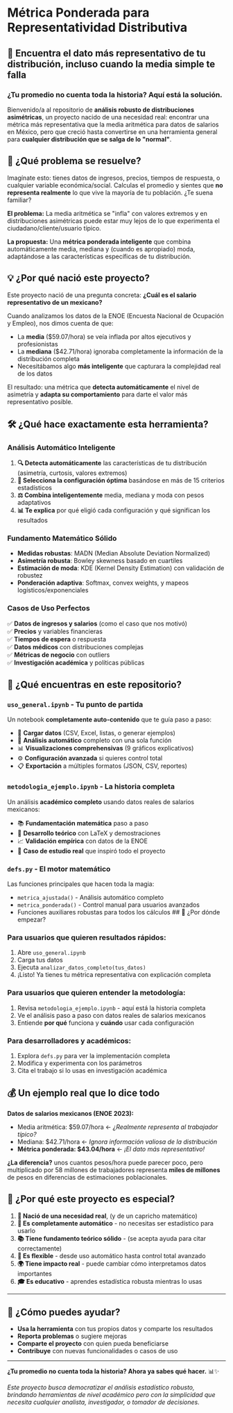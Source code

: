 # Métrica Ponderada para Representatividad Distributiva
## 🎯 Encuentra el dato más representativo de tu distribución, incluso cuando la media simple te falla

### ¿Tu promedio no cuenta toda la historia? Aquí está la solución.

Bienvenido/a al repositorio de **análisis robusto de distribuciones asimétricas**, un proyecto nacido de una necesidad real: encontrar una métrica más representativa que la media aritmética para datos de salarios en México, pero que creció hasta convertirse en una herramienta general para **cualquier distribución que se salga de lo "normal"**.

## 🚀 ¿Qué problema se resuelve?

Imagínate esto: tienes datos de ingresos, precios, tiempos de respuesta, o cualquier variable económica/social. Calculas el promedio y sientes que **no representa realmente** lo que vive la mayoría de tu población. ¿Te suena familiar?

**El problema:** La media aritmética se "infla" con valores extremos y en distribuciones asimétricas puede estar muy lejos de lo que experimenta el ciudadano/cliente/usuario típico.

**La propuesta:** Una **métrica ponderada inteligente** que combina automáticamente media, mediana y (cuando es apropiado) moda, adaptándose a las características específicas de tu distribución.

## 💡 ¿Por qué nació este proyecto?

Este proyecto nació de una pregunta concreta: **¿Cuál es el salario representativo de un mexicano?** 

Cuando analizamos los datos de la ENOE (Encuesta Nacional de Ocupación y Empleo), nos dimos cuenta de que:
- La **media** ($59.07/hora) se veía inflada por altos ejecutivos y profesionistas
- La **mediana** ($42.71/hora) ignoraba completamente la información de la distribución completa
- Necesitábamos algo **más inteligente** que capturara la complejidad real de los datos

El resultado: una métrica que **detecta automáticamente** el nivel de asimetría y **adapta su comportamiento** para darte el valor más representativo posible.

## 🛠️ ¿Qué hace exactamente esta herramienta?

### **Análisis Automático Inteligente**
1. **🔍 Detecta automáticamente** las características de tu distribución (asimetría, curtosis, valores extremos)
2. **🧠 Selecciona la configuración óptima** basándose en más de 15 criterios estadísticos
3. **⚖️ Combina inteligentemente** media, mediana y moda con pesos adaptativos
4. **📊 Te explica** por qué eligió cada configuración y qué significan los resultados

### **Fundamento Matemático Sólido**
- **Medidas robustas**: MADN (Median Absolute Deviation Normalized)
- **Asimetría robusta**: Bowley skewness basado en cuartiles
- **Estimación de moda**: KDE (Kernel Density Estimation) con validación de robustez
- **Ponderación adaptiva**: Softmax, convex weights, y mapeos logísticos/exponenciales

### **Casos de Uso Perfectos**
✅ **Datos de ingresos y salarios** (como el caso que nos motivó)  
✅ **Precios** y variables financieras  
✅ **Tiempos de espera** o respuesta  
✅ **Datos médicos** con distribuciones complejas  
✅ **Métricas de negocio** con outliers  
✅ **Investigación académica** y políticas públicas  

## 📁 ¿Qué encuentras en este repositorio?

### **`uso_general.ipynb`** - Tu punto de partida
Un notebook **completamente auto-contenido** que te guía paso a paso:
- 📂 **Cargar datos** (CSV, Excel, listas, o generar ejemplos)
- 🤖 **Análisis automático** completo con una sola función
- 📊 **Visualizaciones comprehensivas** (9 gráficos explicativos)
- ⚙️ **Configuración avanzada** si quieres control total
- 📋 **Exportación** a múltiples formatos (JSON, CSV, reportes)

### **`metodologia_ejemplo.ipynb`** - La historia completa
Un análisis **académico completo** usando datos reales de salarios mexicanos:
- 📚 **Fundamentación matemática** paso a paso
- 🧮 **Desarrollo teórico** con LaTeX y demostraciones
- 📈 **Validación empírica** con datos de la ENOE
- 🎯 **Caso de estudio real** que inspiró todo el proyecto

### **`defs.py`** - El motor matemático
Las funciones principales que hacen toda la magia:
- `metrica_ajustada()` - Análisis automático completo
- `metrica_ponderada()` - Control manual para usuarios avanzados
- Funciones auxiliares robustas para todos los cálculos ## 🚀 ¿Por dónde empezar?

### **Para usuarios que quieren resultados rápidos:**
1. Abre `uso_general.ipynb`
2. Carga tus datos
3. Ejecuta `analizar_datos_completo(tus_datos)`
4. ¡Listo! Ya tienes tu métrica representativa con explicación completa

### **Para usuarios que quieren entender la metodología:**
1. Revisa `metodologia_ejemplo.ipynb` - aquí está la historia completa
2. Ve el análisis paso a paso con datos reales de salarios mexicanos
3. Entiende **por qué** funciona y **cuándo** usar cada configuración

### **Para desarrolladores y académicos:**
1. Explora `defs.py` para ver la implementación completa
2. Modifica y experimenta con los parámetros
3. Cita el trabajo si lo usas en investigación académica

## 💰 Un ejemplo real que lo dice todo

**Datos de salarios mexicanos (ENOE 2023):**
- Media aritmética: $59.07/hora ← *¿Realmente representa al trabajador típico?*
- Mediana: $42.71/hora ← *Ignora información valiosa de la distribución*
- **Métrica ponderada: $43.04/hora** ← *¡El dato más representativo!*

**¿La diferencia?** unos cuantos pesos/hora puede parecer poco, pero multiplicado por 58 millones de trabajadores representa **miles de millones** de pesos en diferencias de estimaciones poblacionales.

## 🌟 ¿Por qué este proyecto es especial?

1. **🎯 Nació de una necesidad real**, (y de un capricho matemático)
2. **🤖 Es completamente automático** - no necesitas ser estadístico para usarlo
3. **📚 Tiene fundamento teórico sólido** - (se acepta ayuda para citar correctamente)
4. **🔧 Es flexible** - desde uso automático hasta control total avanzado
5. **🌍 Tiene impacto real** - puede cambiar cómo interpretamos datos importantes
6. **🎓 Es educativo** - aprendes estadística robusta mientras lo usas

---

## 🤝 ¿Cómo puedes ayudar?

- **Usa la herramienta** con tus propios datos y comparte los resultados
- **Reporta problemas** o sugiere mejoras
- **Comparte el proyecto** con quien pueda beneficiarse
- **Contribuye** con nuevas funcionalidades o casos de uso

---

**¿Tu promedio no cuenta toda la historia? Ahora ya sabes qué hacer.** 📊✨

*Este proyecto busca democratizar el análisis estadístico robusto, brindando herramientas de nivel académico pero con la simplicidad que necesita cualquier analista, investigador, o tomador de decisiones.*
